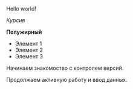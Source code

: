 Hello world!

*Курсив*

**Полужирный**

* Элемент 1
* Элемент 2
* Элемент 3

Начинаем знакомоство с контролем версий.

Продолжаем активную работу и ввод данных.